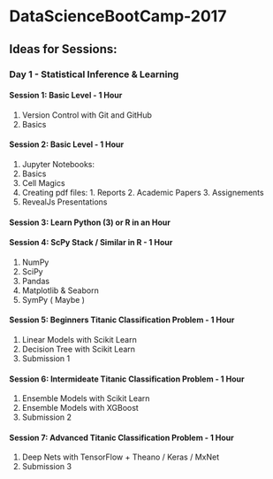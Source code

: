 # DataScienceBootCamp-2017

## Ideas for Sessions: ##

### Day 1 - Statistical Inference & Learning ###

#### Session 1: Basic Level - 1 Hour ####

1. Version Control with Git and GitHub
  1. Basics
 
#### Session 2: Basic Level - 1 Hour ####

1. Jupyter Notebooks:
  1. Basics
  2. Cell Magics
  3. Creating pdf files:
    1. Reports
    2. Academic Papers
    3. Assignements
  4. RevealJs Presentations
  
#### Session 3: Learn Python (3) or R in an Hour ####

#### Session 4: ScPy Stack / Similar in R - 1 Hour ####

1. NumPy
2. SciPy
3. Pandas
4. Matplotlib & Seaborn
5. SymPy ( Maybe )
  
#### Session 5: Beginners Titanic Classification Problem  - 1 Hour ####

1. Linear Models with Scikit Learn
2. Decision Tree with Scikit Learn
3. Submission 1

#### Session 6: Intermideate Titanic Classification Problem  - 1 Hour ####

1. Ensemble Models with Scikit Learn
2. Ensemble Models with XGBoost
3. Submission 2

#### Session 7: Advanced Titanic Classification Problem  - 1 Hour ####

1. Deep Nets with TensorFlow + Theano / Keras / MxNet
2. Submission 3
